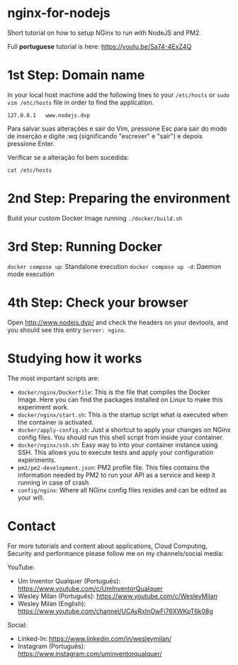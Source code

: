 # nginx-for-nodejs
Short tutorial on how to setup NGinx to run with NodeJS and PM2.

Full **portuguese** tutorial is here: https://youtu.be/Sa74-4ExZ4Q

# 1st Step: Domain name
In your local host machine add the following lines to your `/etc/hosts` or `sudo vim /etc/hosts` file in order to find the application.
```
127.0.0.1   www.nodejs.dvp
```
Para salvar suas alterações e sair do Vim, pressione Esc para sair do modo de inserção e digite :wq (significando "escrever" e "sair") e depois pressione Enter.

Verificar se a alteração foi bem sucedida:
```
cat /etc/hosts
```

# 2nd Step: Preparing the environment
Build your custom Docker Image running `./docker/build.sh` 

# 3rd Step: Running Docker
`docker compose up`: Standalone execution
`docker compose up -d`: Daemon mode execution

# 4th Step: Check your browser
Open http://www.nodejs.dvp/ and check the headers on your devtools, and you should see this entry `Server: nginx`.


# Studying how it works
The most important scripts are:
- `docker/nginx/Dockerfile`: This is the file that compiles the Docker Image. Here you can find the packages installed on Linux to make
this experiment work.
- `docker/nginx/start.sh`: This is the startup script what is executed when the container is activated.
- `docker/apply-config.sh`: Just a shortcut to apply your changes on NGinx config files. You should run this shell script 
from inside your container.
- `docker/nginx/ssh.sh`: Easy way to into your container instance using SSH. This allows you to execute tests and apply 
your configuration experiments.
- `pm2/pm2-development.json`: PM2 profile file. This files contains the information needed by PM2 to run your API as a 
service and keep it running in case of crash.
- `config/nginx`: Where all NGinx config files resides and can be edited as your will.

# Contact

For more tutorials and content about applications, Cloud Computing, Security and performance please follow me on my 
channels/social media:

YouTube:
- Um Inventor Qualquer (Português): https://www.youtube.com/c/UmInventorQualquer
- Wesley Milan (Português): https://www.youtube.com/c/WesleyMilan
- Wesley Milan (English): https://www.youtube.com/channel/UCAyRxlnOwFi76XWKpT6k08g

Social:
- Linked-In: https://www.linkedin.com/in/wesleymilan/
- Instagram (Português): https://www.instagram.com/uminventorqualquer/
